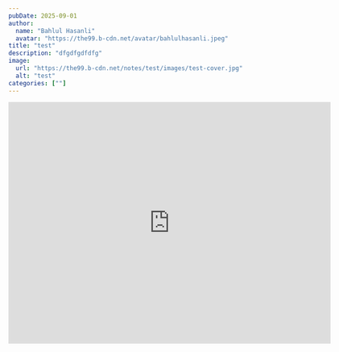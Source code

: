 ```yaml
---
pubDate: 2025-09-01
author: 
  name: "Bahlul Hasanli"
  avatar: "https://the99.b-cdn.net/avatar/bahlulhasanli.jpeg"
title: "test"
description: "dfgdfgdfdfg"
image:
  url: "https://the99.b-cdn.net/notes/test/images/test-cover.jpg"
  alt: "test"
categories: [""]
---
```


<iframe width="640" height="480" src="https://youtu.be/vx8cUpL40Kc?si=gPzZwippjPzUwuYd" frameborder="0" allowfullscreen></iframe>



